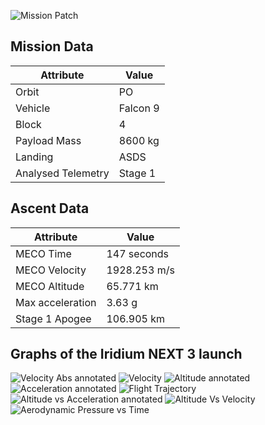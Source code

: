 ![Mission Patch](https://i.imgur.com/falQftx.png)

## Mission Data

| Attribute | Value |
| ------------- | ------------- |
| Orbit | PO  |
| Vehicle | Falcon 9  |
| Block | 4  |
| Payload Mass | 8600 kg |
| Landing | ASDS |
| Analysed Telemetry| Stage 1 |




## Ascent Data

| Attribute | Value |
| ------------- | ------------- |
| MECO Time | 147 seconds |
| MECO Velocity | 1928.253 m/s |
| MECO Altitude | 65.771 km |
| Max acceleration | 3.63 g|
| Stage 1 Apogee | 106.905 km |

## Graphs of the Iridium NEXT 3 launch

![Velocity Abs annotated](https://i.imgur.com/adwn9vN.png)
![Velocity](https://i.imgur.com/jwDB08M.png)
![Altitude annotated](https://i.imgur.com/Bicsmzc.png)
![Acceleration annotated](https://i.imgur.com/Bjft1Yz.png)
![Flight Trajectory](https://i.imgur.com/iHKXvKg.png)
![Altitude vs Acceleration annotated](https://i.imgur.com/N9YPjbq.png)
![Altitude Vs Velocity](https://i.imgur.com/7rVWB68.png)
![Aerodynamic Pressure vs Time](https://i.imgur.com/CkoD5aJ.png)
